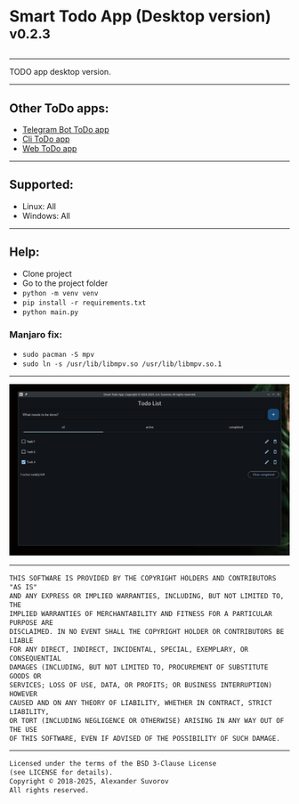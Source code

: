 # Smart Todo App (Desktop version) <sup>v0.2.3</sup>

---

TODO app desktop version.

---

## Other ToDo apps:

- [Telegram Bot ToDo app](https://github.com/smartlegionlab/todo-app-tg-bot)
- [Cli ToDo app](https://github.com/smartlegionlab/todo-app-cli)
- [Web ToDo app](https://github.com/smartlegionlab/todo-app-django)

---

## Supported:

- Linux: All
- Windows: All

***

## Help:

- Clone project
- Go to the project folder
- `python -m venv venv`
- `pip install -r requirements.txt`
- `python main.py`

### Manjaro fix:

- `sudo pacman -S mpv`
- `sudo ln -s /usr/lib/libmpv.so /usr/lib/libmpv.so.1`

---

![LOGO](https://github.com/smartlegionlab/smart-todo-app-desktop/raw/master/data/images/todo_app_desktop.png)

***

    THIS SOFTWARE IS PROVIDED BY THE COPYRIGHT HOLDERS AND CONTRIBUTORS "AS IS"
    AND ANY EXPRESS OR IMPLIED WARRANTIES, INCLUDING, BUT NOT LIMITED TO, THE
    IMPLIED WARRANTIES OF MERCHANTABILITY AND FITNESS FOR A PARTICULAR PURPOSE ARE
    DISCLAIMED. IN NO EVENT SHALL THE COPYRIGHT HOLDER OR CONTRIBUTORS BE LIABLE
    FOR ANY DIRECT, INDIRECT, INCIDENTAL, SPECIAL, EXEMPLARY, OR CONSEQUENTIAL
    DAMAGES (INCLUDING, BUT NOT LIMITED TO, PROCUREMENT OF SUBSTITUTE GOODS OR
    SERVICES; LOSS OF USE, DATA, OR PROFITS; OR BUSINESS INTERRUPTION) HOWEVER
    CAUSED AND ON ANY THEORY OF LIABILITY, WHETHER IN CONTRACT, STRICT LIABILITY,
    OR TORT (INCLUDING NEGLIGENCE OR OTHERWISE) ARISING IN ANY WAY OUT OF THE USE
    OF THIS SOFTWARE, EVEN IF ADVISED OF THE POSSIBILITY OF SUCH DAMAGE.

***

    Licensed under the terms of the BSD 3-Clause License
    (see LICENSE for details).
    Copyright © 2018-2025, Alexander Suvorov
    All rights reserved.


